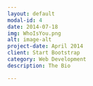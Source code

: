 ```yaml
---
layout: default
modal-id: 4
date: 2014-07-18
img: WhoIsYou.png
alt: image-alt
project-date: April 2014
client: Start Bootstrap
category: Web Development
description: The Bio

---
```

